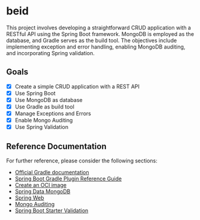 # beid
This project involves developing a straightforward CRUD application with a RESTful API using the Spring Boot framework. 
MongoDB is employed as the database, and Gradle serves as the build tool. The objectives include implementing 
exception and error handling, enabling MongoDB auditing, and incorporating Spring validation.

## Goals

- [x] Create a simple CRUD application with a REST API
- [x] Use Spring Boot
- [x] Use MongoDB as database
- [x] Use Gradle as build tool
- [x] Manage Exceptions and Errors
- [x] Enable Mongo Auditing
- [x] Use Spring Validation

## Reference Documentation
For further reference, please consider the following sections:

* [Official Gradle documentation](https://docs.gradle.org)
* [Spring Boot Gradle Plugin Reference Guide](https://docs.spring.io/spring-boot/docs/3.1.5/gradle-plugin/reference/html/)
* [Create an OCI image](https://docs.spring.io/spring-boot/docs/3.1.5/gradle-plugin/reference/html/#build-image)
* [Spring Data MongoDB](https://docs.spring.io/spring-boot/docs/3.1.5/reference/htmlsingle/index.html#data.nosql.mongodb)
* [Spring Web](https://docs.spring.io/spring-boot/docs/3.1.5/reference/htmlsingle/index.html#web)
* [Mongo Auditing](https://docs.spring.io/spring-data/mongodb/docs/current/reference/html/#mongo.auditing)
* [Spring Boot Starter Validation](https://mvnrepository.com/artifact/org.springframework.boot/spring-boot-starter-validation)
